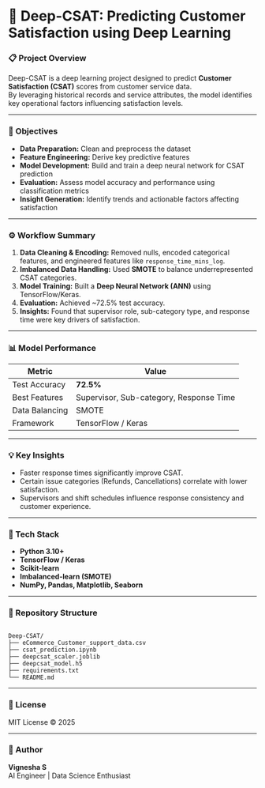 # 🧠 Deep-CSAT: Predicting Customer Satisfaction using Deep Learning

### 📋 Project Overview
Deep-CSAT is a deep learning project designed to predict **Customer Satisfaction (CSAT)** scores from customer service data.  
By leveraging historical records and service attributes, the model identifies key operational factors influencing satisfaction levels.

---

### 🎯 Objectives
- **Data Preparation:** Clean and preprocess the dataset  
- **Feature Engineering:** Derive key predictive features  
- **Model Development:** Build and train a deep neural network for CSAT prediction  
- **Evaluation:** Assess model accuracy and performance using classification metrics  
- **Insight Generation:** Identify trends and actionable factors affecting satisfaction  

---

### ⚙️ Workflow Summary
1. **Data Cleaning & Encoding:** Removed nulls, encoded categorical features, and engineered features like `response_time_mins_log`.  
2. **Imbalanced Data Handling:** Used **SMOTE** to balance underrepresented CSAT categories.  
3. **Model Training:** Built a **Deep Neural Network (ANN)** using TensorFlow/Keras.  
4. **Evaluation:** Achieved ~72.5% test accuracy.  
5. **Insights:** Found that supervisor role, sub-category type, and response time were key drivers of satisfaction.

---

### 📊 Model Performance
| Metric | Value |
|--------|--------|
| Test Accuracy | **72.5%** |
| Best Features | Supervisor, Sub-category, Response Time |
| Data Balancing | SMOTE |
| Framework | TensorFlow / Keras |

---

### 💡 Key Insights
- Faster response times significantly improve CSAT.  
- Certain issue categories (Refunds, Cancellations) correlate with lower satisfaction.  
- Supervisors and shift schedules influence response consistency and customer experience.  

---

### 🧩 Tech Stack
- **Python 3.10+**
- **TensorFlow / Keras**
- **Scikit-learn**
- **Imbalanced-learn (SMOTE)**
- **NumPy, Pandas, Matplotlib, Seaborn**

---

### 📂 Repository Structure
```

Deep-CSAT/
├── eCommerce_Customer_support_data.csv
├── csat_prediction.ipynb
├── deepcsat_scaler.joblib
├── deepcsat_model.h5
├── requirements.txt
└── README.md

```

---

### 📜 License
MIT License © 2025

---

### 👤 Author
**Vignesha S**  
AI Engineer | Data Science Enthusiast
```
